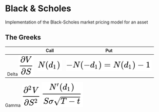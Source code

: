 # Black & Scholes
Implementation of the Black-Scholes market pricing model for an asset


## The Greeks
|| Call | Put |
|-|-|-|
Delta <img src="./images/delta_genform.svg" />| <img src="./images/delta_callform.svg" /> | <img src="./images/delta_putform.svg" />|
Gamma <img src="./images/gamma_genform.svg" /> <td colspan=2 align="center"> <img src="./images/gamma.svg" />
